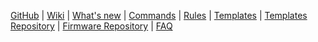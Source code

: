 [GitHub](https://github.com/arendst/Tasmota) | [Wiki](https://github.com/arendst/Tasmota/wiki) | [What's new](https://github.com/arendst/Tasmota/wiki/What's-New) | [Commands](https://github.com/arendst/Tasmota/wiki/Commands) | [Rules](https://github.com/arendst/Tasmota/wiki/Rules) | [Templates](https://github.com/arendst/Tasmota/wiki/Templates) | [Templates Repository](https://blakadder.github.io/templates) | [Firmware Repository](http://thehackbox.org/tasmota) | [FAQ](https://github.com/arendst/Tasmota/wiki/FAQ) 